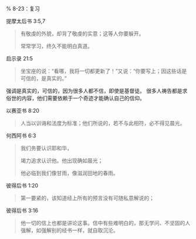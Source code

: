 % 8-23：复习

提摩太后书 3:5,7

> 有敬虔的外貌，却背了敬虔的实意；这等人你要躲开。
>
> 常常学习，终久不能明白真道。

启示录 21:5

> 坐宝座的说：“看哪，我将一切都更新了！”又说：“你要写上；因这些话是可信的，是真实的。”

强调是真实的，可信的，因为很多人都不信，即使是基督徒。
很多人祷告都是求俗世的内容，他们需要依赖于一个奇迹才能确认自己的信仰。

以赛亚书 8:20

> 人当以训诲和法度为标准；他们所说的，若不与此相符，必不得见晨光。

何西阿书 6:3

> 我们务要认识耶和华，
> 
> 竭力追求认识他。他出现确如晨光；
> 
> 他必临到我们像甘雨，像滋润田地的春雨。

彼得后书 1:20

> 第一要紧的，该知道经上所有的预言没有可随私意解说的；

彼得后书 3:16

> 他一切的信上也都是讲论这事。信中有些难明白的，那无学问、不坚固的人强解，如强解别的经书一样，就自取沉沦。
